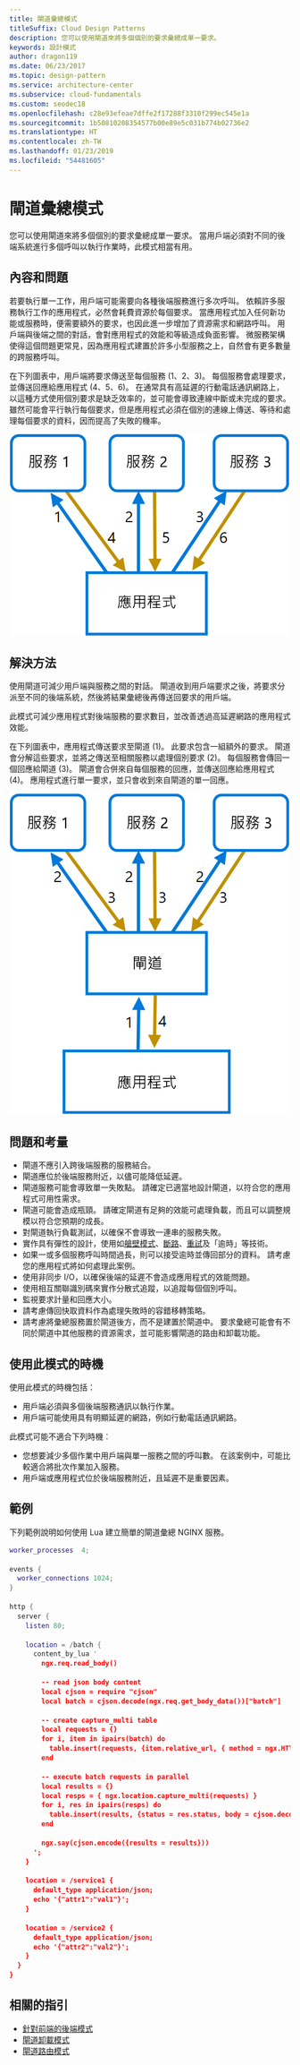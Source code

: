 ```yaml
---
title: 閘道彙總模式
titleSuffix: Cloud Design Patterns
description: 您可以使用閘道來將多個個別的要求彙總成單一要求。
keywords: 設計模式
author: dragon119
ms.date: 06/23/2017
ms.topic: design-pattern
ms.service: architecture-center
ms.subservice: cloud-fundamentals
ms.custom: seodec18
ms.openlocfilehash: c28e93efeae7dffe2f17288f3310f299ec545e1a
ms.sourcegitcommit: 1b50810208354577b00e89e5c031b774b02736e2
ms.translationtype: HT
ms.contentlocale: zh-TW
ms.lasthandoff: 01/23/2019
ms.locfileid: "54481605"
---
```

# <a name="gateway-aggregation-pattern"></a>閘道彙總模式

您可以使用閘道來將多個個別的要求彙總成單一要求。 當用戶端必須對不同的後端系統進行多個呼叫以執行作業時，此模式相當有用。

## <a name="context-and-problem"></a>內容和問題

若要執行單一工作，用戶端可能需要向各種後端服務進行多次呼叫。 依賴許多服務執行工作的應用程式，必然會耗費資源於每個要求。 當應用程式加入任何新功能或服務時，便需要額外的要求，也因此進一步增加了資源需求和網路呼叫。 用戶端與後端之間的對話，會對應用程式的效能和等級造成負面影響。  微服務架構使得這個問題更常見，因為應用程式建置於許多小型服務之上，自然會有更多數量的跨服務呼叫。

在下列圖表中，用戶端將要求傳送至每個服務 (1、2、3)。 每個服務會處理要求，並傳送回應給應用程式 (4、5、6)。 在通常具有高延遲的行動電話通訊網路上，以這種方式使用個別要求是缺乏效率的，並可能會導致連線中斷或未完成的要求。 雖然可能會平行執行每個要求，但是應用程式必須在個別的連線上傳送、等待和處理每個要求的資料，因而提高了失敗的機率。

![閘道彙總模式的問題圖](./_images/gateway-aggregation-problem.png)

## <a name="solution"></a>解決方法

使用閘道可減少用戶端與服務之間的對話。 閘道收到用戶端要求之後，將要求分派至不同的後端系統，然後將結果彙總後再傳送回要求的用戶端。

此模式可減少應用程式對後端服務的要求數目，並改善透過高延遲網路的應用程式效能。

在下列圖表中，應用程式傳送要求至閘道 (1)。 此要求包含一組額外的要求。 閘道會分解這些要求，並將之傳送至相關服務以處理個別要求 (2)。 每個服務會傳回一個回應給閘道 (3)。 閘道會合併來自每個服務的回應，並傳送回應給應用程式 (4)。 應用程式進行單一要求，並只會收到來自閘道的單一回應。

![閘道彙總模式的解決方案圖](./_images/gateway-aggregation.png)

## <a name="issues-and-considerations"></a>問題和考量

- 閘道不應引入跨後端服務的服務結合。
- 閘道應位於後端服務附近，以儘可能降低延遲。
- 閘道服務可能會導致單一失敗點。 請確定已適當地設計閘道，以符合您的應用程式可用性需求。
- 閘道可能會造成瓶頸。 請確定閘道有足夠的效能可處理負載，而且可以調整規模以符合您預期的成長。
- 對閘道執行負載測試，以確保不會導致一連串的服務失敗。
- 實作具有彈性的設計，使用如[艙壁模式][bulkhead]、[斷路][circuit-breaker]、[重試][retry]及「逾時」等技術。
- 如果一或多個服務呼叫時間過長，則可以接受逾時並傳回部分的資料。 請考慮您的應用程式將如何處理此案例。
- 使用非同步 I/O，以確保後端的延遲不會造成應用程式的效能問題。
- 使用相互關聯識別碼來實作分散式追蹤，以追蹤每個個別呼叫。
- 監視要求計量和回應大小。
- 請考慮傳回快取資料作為處理失敗時的容錯移轉策略。
- 請考慮將彙總服務置於閘道後方，而不是建置於閘道中。 要求彙總可能會有不同於閘道中其他服務的資源需求，並可能影響閘道的路由和卸載功能。

## <a name="when-to-use-this-pattern"></a>使用此模式的時機

使用此模式的時機包括：

- 用戶端必須與多個後端服務通訊以執行作業。
- 用戶端可能使用具有明顯延遲的網路，例如行動電話通訊網路。

此模式可能不適合下列時機︰

- 您想要減少多個作業中用戶端與單一服務之間的呼叫數。 在該案例中，可能比較適合將批次作業加入服務。
- 用戶端或應用程式位於後端服務附近，且延遲不是重要因素。

## <a name="example"></a>範例

下列範例說明如何使用 Lua 建立簡單的閘道彙總 NGINX 服務。

```lua
worker_processes  4;

events {
  worker_connections 1024;
}

http {
  server {
    listen 80;

    location = /batch {
      content_by_lua '
        ngx.req.read_body()

        -- read json body content
        local cjson = require "cjson"
        local batch = cjson.decode(ngx.req.get_body_data())["batch"]

        -- create capture_multi table
        local requests = {}
        for i, item in ipairs(batch) do
          table.insert(requests, {item.relative_url, { method = ngx.HTTP_GET}})
        end

        -- execute batch requests in parallel
        local results = {}
        local resps = { ngx.location.capture_multi(requests) }
        for i, res in ipairs(resps) do
          table.insert(results, {status = res.status, body = cjson.decode(res.body), header = res.header})
        end

        ngx.say(cjson.encode({results = results}))
      ';
    }

    location = /service1 {
      default_type application/json;
      echo '{"attr1":"val1"}';
    }

    location = /service2 {
      default_type application/json;
      echo '{"attr2":"val2"}';
    }
  }
}
```

## <a name="related-guidance"></a>相關的指引

- [針對前端的後端模式](./backends-for-frontends.md)
- [閘道卸載模式](./gateway-offloading.md)
- [閘道路由模式](./gateway-routing.md)

[bulkhead]: ./bulkhead.md
[circuit-breaker]: ./circuit-breaker.md
[retry]: ./retry.md